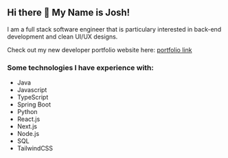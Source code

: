 ## Hi there 👋 My Name is Josh!

I am a full stack software engineer that is particulary interested in back-end development and clean UI/UX designs.

Check out my new developer portfolio website here: [portfolio link](https://react-portfolio-nuc1.vercel.app/)


### Some technologies I have experience with:

- Java
- Javascript
- TypeScript
- Spring Boot
- Python
- React.js
- Next.js
- Node.js
- SQL
- TailwindCSS
